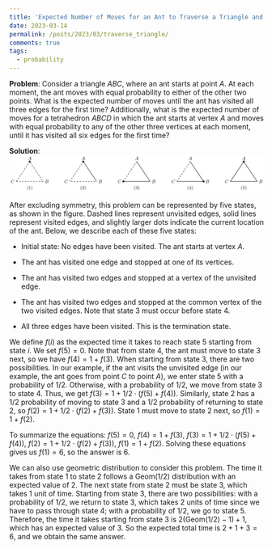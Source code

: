 ```yaml
---
title: 'Expected Number of Moves for an Ant to Traverse a Triangle and Tetrahedron'
date: 2023-03-14
permalink: /posts/2023/03/traverse_triangle/
comments: true
tags:
  - probability
---
```


**Problem**: Consider a triangle $ABC$, where an ant starts at point $A$. At each moment, the ant moves with equal probability to either of the other two points. What is the expected number of moves until the ant has visited all three edges for the first time? Additionally, what is the expected number of moves for a tetrahedron $ABCD$ in which the ant starts at vertex $A$ and moves with equal probability to any of the other three vertices at each moment, until it has visited all six edges for the first time?

**Solution**: ![Illustration of the five states](/images/5triangles.svg)

After excluding symmetry, this problem can be represented by five states, as shown in the figure. Dashed lines represent unvisited edges, solid lines represent visited edges, and slightly larger dots indicate the current location of the ant. Below, we describe each of these five states:

- Initial state: No edges have been visited. The ant starts at vertex $A$.

- The ant has visited one edge and stopped at one of its vertices.

- The ant has visited two edges and stopped at a vertex of the unvisited edge.

- The ant has visited two edges and stopped at the common vertex of the two visited edges. Note that state 3 must occur before state 4.

- All three edges have been visited. This is the termination state.

We define $f(i)$ as the expected time it takes to reach state 5 starting from state $i$. We set $f(5)=0$. Note that from state 4, the ant must move to state 3 next, so we have $f(4)=1+f(3)$. When starting from state 3, there are two possibilities. In our example, if the ant visits the unvisited edge (in our example, the ant goes from point $C$ to point $A$), we enter state 5 with a probability of 1/2. Otherwise, with a probability of 1/2, we move from state 3 to state 4. Thus, we get $f(3)=1+1/2\cdot (f(5)+f(4))$. Similarly, state 2 has a 1/2 probability of moving to state 3 and a 1/2 probability of returning to state 2, so $f(2)=1+1/2\cdot (f(2)+f(3))$. State 1 must move to state 2 next, so $f(1)=1+f(2)$.

To summarize the equations: $f(5)=0$, $f(4)=1+f(3)$, $f(3)=1+1/2\cdot (f(5)+f(4))$, $f(2)=1+1/2\cdot (f(2)+f(3))$, $f(1)=1+f(2)$. Solving these equations gives us $f(1)=6$, so the answer is 6.

We can also use geometric distribution to consider this problem. The time it takes from state 1 to state 2 follows a $\mathrm{Geom}(1/2)$ distribution with an expected value of 2. The next state from state 2 must be state 3, which takes 1 unit of time. Starting from state 3, there are two possibilities: with a probability of 1/2, we return to state 3, which takes 2 units of time since we have to pass through state 4; with a probability of 1/2, we go to state 5. Therefore, the time it takes starting from state 3 is $2(\mathrm{Geom}(1/2)-1)+1$, which has an expected value of 3. So the expected total time is $2+1+3=6$, and we obtain the same answer.